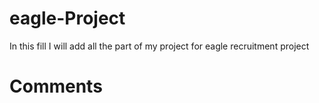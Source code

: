 # eagle-Project

In this fill I will add all the part of my project for eagle recruitment project

# Comments
